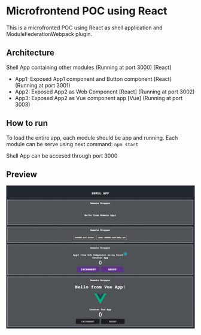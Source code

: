 # Microfrontend POC using React

This is a microfronted POC using React as shell application and ModuleFederationWebpack plugin.

## Architecture

Shell App containing other modules (Running at port 3000) [React]
  - App1: Exposed App1 component and Button component [React] (Running at port 3001)
  - App2: Exposed App2 as Web Component [React] (Running at port 3002)
  - App3: Exposed App2 as Vue component app [Vue] (Running at port 3003)

## How to run

To load the entire app, each module should be app and running. Each module can be serve using next command: `npm start`

Shell App can be accesed through port 3000

## Preview
![Project Preview](./project-preview.png)
